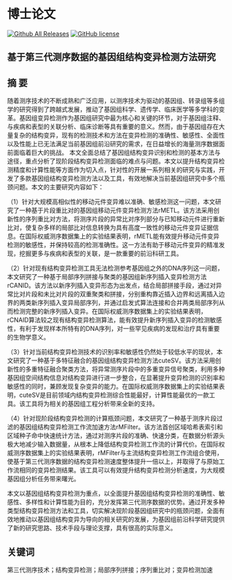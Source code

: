 # 博士论文

[![Github All Releases](https://img.shields.io/github/downloads/tjiangHIT/Thesis/total.svg?logo=github&amp;label=Download)](https://github.com/tjiangHIT/Thesis/releases)
[![GitHub license](https://img.shields.io/github/license/tjiangHIT/Thesis?color=deepgreen&logo=github&style=flat-square)](https://github.com/tjiangHIT/Thesis/blob/master/LICENSE)


## 基于第三代测序数据的基因组结构变异检测方法研究

摘  要
-
随着测序技术的不断成熟和广泛应用，以测序技术为驱动的基因组、转录组等多组学的研究得到了跨越式发展，推动了基因组科学、遗传学、临床医学等多学科的变革。基因组变异检测作为基因组研究中最为核心和关键的环节，对于基因组注释、与疾病和表型的关联分析、临床诊断等具有重要的意义。然而，由于基因组存在大量复杂的结构变异，现有的检测技术和方法在变异检测的准确性、敏感性、全面性以及性能上已无法满足当前基因组前沿研究的需求，在日益增长的海量测序数据面前面临着巨大的挑战。
本文全面总结了基因组结构变异识别和检测的基本方法与途径，重点分析了现阶段结构变异检测面临的难点与问题。本文以提升结构变异检测精度和计算性能等方面作为切入点，针对性的开展一系列相关的研究与实践，开发了多款基因组结构变异检测方法以及工具，有效地解决当前基因组研究中多个瓶颈问题。本文的主要研究内容如下：

（1）针对大规模高相似性的移动元件变异难以准确、敏感检测这一问题，本文研究了一种基于片段重比对的基因组移动元件变异检测方法rMETL。该方法采用创新性的序列重比对方法，将测序片段的异常比对序列部分与已知移动元件进行重新比对，使复杂多样的局部比对信息转换为具有高度一致性的移动元件变异证据信息。在国际权威测序数据集上的实验结果表明，rMETL能有效提升移动元件变异检测的敏感性，并保持较高的检测准确性。这一方法有助于移动元件变异的精准发现，挖掘更多与疾病和表型的关联，是一款重要的前沿科研工具。

（2）针对现有结构变异检测工具无法检测参考基因组之外的DNA序列这一问题，本文研究了一种基于局部序列拼接与聚类的基因组新序列插入变异检测方法rCANID。该方法以新序列插入变异形态为出发点，结合局部拼接手段，通过对异常比对片段和未比对片段的双重聚类和拼接，分别重构靠近插入边界和远离插入边界的两类新序列插入变异局部序列，并通过启发式算法连接和合并两类局部序列从而检测完整的新序列插入变异。在国际权威测序数据集上的实验结果表明，rCNAID算法较之现有结构变异检测算法，能有效提升新序列插入变异的检测敏感性，有利于发现样本所特有的DNA序列，对一些罕见疾病的发现和治疗具有重要的生物学意义。

（3）针对当前结构变异检测技术的识别率和敏感性仍然处于较低水平的现状，本文研究了一种基于多特征融合的基因组结构变异检测方法cuteSV。该方法采用创新性的多重特征融合聚类方法，将异常测序片段中的多重变异信号聚类，利用多种基因组空间结构信息对结构变异进行进一步整合，在显著提升变异检测的识别率和敏感性的同时，兼顾发现复杂变异的能力。在国际权威测序数据集上的实验结果表明，cuteSV是目前领域内结构变异检测综合性能最好，计算性能最优的一款工具。该工具将为相关的基因组工程分析带来全新的支持。

（4）针对现阶段结构变异检测的计算瓶颈问题，本文研究了一种基于测序片段过滤的基因组结构变异检测工作流加速方法rMFilter。该方法首创区域哈希表索引和区域种子命中快速统计方法，通过对测序片段的准确、快速分类，在数据分析源头极大地减少输入数据量，从根本上降低结构变异检测工作流的计算代价。在国际权威测序数据集上的实验结果表明，rMFilter与主流结构变异检测工作流组合使用，使基于第三代测序数据的结构变异检测速度整体提升一倍以上，并取得了与原始工作流相同的变异检测结果。该工具可以有效提升结构变异检测分析速度，为大规模基因组分析任务带来曙光。

本文以基因组结构变异检测为重点，以全面提升基因组结构变异检测的准确性、敏感性、多样性和计算性能为目的，充分发挥第三代测序数据的优势。通过开发多种类型结构变异检测方法和工具，切实解决现阶段基因组研究中的瓶颈问题，全面有效地推动以基因组结构变异为导向的相关研究的发展，为基因组前沿科学研究提供了新的研究思路、技术手段与理论支撑，具有很高的实际意义。

关键词
-
第三代测序技术；结构变异检测；局部序列拼接；序列重比对；变异检测加速

